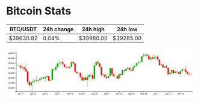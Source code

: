 # Bitcoin Stats

BTC/USDT|24h change|24h high|24h low|
|---|---|---|---|
|$39630.82|0.04%|$39980.00|$39285.00|

<img src="./chart.svg">
